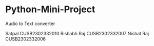 # Python-Mini-Project
Audio to Text converter


Satpal CUSB2302332010
Rishabh Raj CUSB2302332007 
Nishat Raj CUSB2302332006